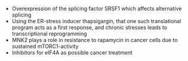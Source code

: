 
* Overexpression of the splicing factor SRSF1 which affects alternative splicing
* Using the ER-stress inducer thapsigargin, that one such translational program acts as a first response, and chronic stresses leads to transcriptional reprogramming
* MNK2 plays a role in resistance to rapamycin in cancer cells due to sustained mTORC1-activity
* Inhibitors for eIF4A as possible cancer treatment


